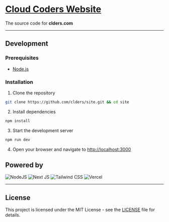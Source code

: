 # [Cloud Coders Website](https://clders.com)

The source code for **clders.com**

---

## Development

### Prerequisites

- [Node.js](https://nodejs.org)

### Installation

1. Clone the repository

```bash
git clone https://github.com/clders/site.git && cd site
```

2. Install dependencies

```bash
npm install
```

3. Start the development server

```bash
npm run dev
```

4. Open your browser and navigate to [http://localhost:3000](http://localhost:3000)

## Powered by

![NodeJS](https://img.shields.io/badge/node.js-6DA55F?style=for-the-badge&logo=node.js&logoColor=white)
![Next JS](https://img.shields.io/badge/Next-black?style=for-the-badge&logo=next.js&logoColor=white)
![Tailwind CSS](https://img.shields.io/badge/tailwindcss-38B2AC?style=for-the-badge&logo=tailwind-css&logoColor=white)
![Vercel](https://img.shields.io/badge/vercel-%23000000.svg?style=for-the-badge&logo=vercel&logoColor=white)

---

## License

This project is licensed under the MIT License - see the [LICENSE](LICENSE) file for details.
